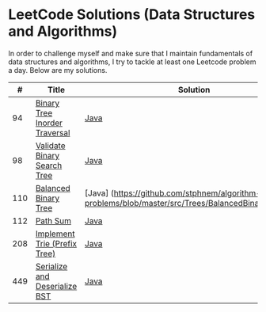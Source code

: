 # LeetCode Solutions (Data Structures and Algorithms)

In order to challenge myself and make sure that I maintain fundamentals of data structures and algorithms, I try to tackle at least one Leetcode problem a day. Below are my solutions.

| # | Title | Solution | Difficulty |
|---| ----- | -------- | ---------- |
|94 |[Binary Tree Inorder Traversal](https://leetcode.com/problems/binary-tree-inorder-traversal/)|[Java](https://github.com/stphnem/algorithm-problems/blob/master/src/Trees/InorderTraversal.java)|Medium]
|98 |[Validate Binary Search Tree]()|[Java](https://github.com/stphnem/algorithm-problems/blob/master/src/Trees/ValidateBinarySearchTree.java)|Medium|
|110|[Balanced Binary Tree](https://leetcode.com/problems/balanced-binary-tree/)|[Java] (https://github.com/stphnem/algorithm-problems/blob/master/src/Trees/BalancedBinaryTree.java)|Easy|
|112|[Path Sum](https://leetcode.com/problems/path-sum/)|[Java](https://github.com/stphnem/algorithm-problems/blob/master/src/Trees/PathSum.java)|Easy|
|208|[Implement Trie (Prefix Tree)](https://leetcode.com/problems/implement-trie-prefix-tree/)|[Java](https://github.com/stphnem/algorithm-problems/blob/master/src/Trees/Trie.java)|Medium]
|449|[Serialize and Deserialize BST](https://leetcode.com/problems/serialize-and-deserialize-bst/)|[Java](https://github.com/stphnem/algorithm-problems/blob/master/src/Trees/Codec.java)|Medium|
